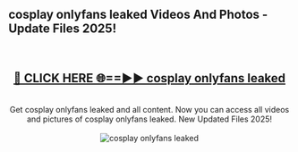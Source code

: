 <h2>cosplay onlyfans leaked Videos And Photos - Update Files 2025!</h2>
<br>
<div align="center">
<h2><a href="https://linkcuts.com/hfmhzwbr" rel="nofollow">🔴 CLICK HERE 🌐==►► cosplay onlyfans leaked</a></h2>
<br>
Get cosplay onlyfans leaked and all content. Now you can access all videos and pictures of cosplay onlyfans leaked. New Updated Files 2025!
<br>
<br>
<a href="https://linkcuts.com/hfmhzwbr" rel="nofollow" data-target="animated-image.originalLink"><img src="https://i.ibb.co.com/WyWwxjT/player-gif2.gif" alt="cosplay onlyfans leaked" style="max-width: 100%; display: inline-block;" data-target="animated-image.originalImage"></a>
</div>
<br>